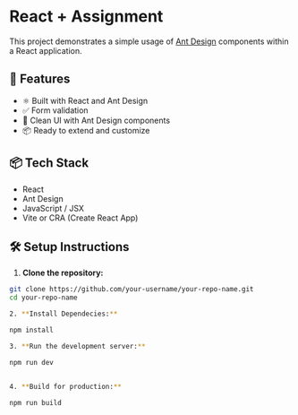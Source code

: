 # React + Assignment

This project demonstrates a simple usage of [Ant Design](https://ant.design/) components within a React application.

## 🚀 Features

- ⚛️ Built with React and Ant Design
- ✅ Form validation
- 🎨 Clean UI with Ant Design components
- 📦 Ready to extend and customize

## 📦 Tech Stack

- React
- Ant Design
- JavaScript / JSX
- Vite or CRA (Create React App)

## 🛠️ Setup Instructions

1. **Clone the repository:**

```bash
git clone https://github.com/your-username/your-repo-name.git
cd your-repo-name

2. **Install Dependecies:**

npm install

3. **Run the development server:**

npm run dev


4. **Build for production:**

npm run build
